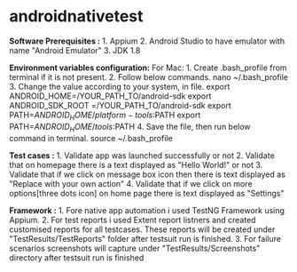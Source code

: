 # androidnativetest

**Software Prerequisites :**
    1. Appium
    2. Android Studio to have emulator with name "Android Emulator"
    3. JDK 1.8

**Environment variables configuration:**
For Mac:
    1. Create .bash_profile from terminal if it is not present.
    2. Follow below commands.
        nano ~/.bash_profile
    3. Change the value according to your system, in file.
        export ANDROID_HOME=/YOUR_PATH_TO/android-sdk
        export ANDROID_SDK_ROOT =/YOUR_PATH_TO/android-sdk
        export PATH=$ANDROID_HOME/platform-tools:$PATH
        export PATH=$ANDROID_HOME/tools:$PATH
    4. Save the file, then run below command in terminal.
        source ~/.bash_profile

**Test cases :**
    1. Validate app was launched successfully or not
    2. Validate that on homepage there is a text displayed as "Hello World!" or not
    3. Validate that if we click on message box icon then there is text displayed as "Replace with your own action"
    4. Validate that if we click on more options[three dots icon] on home page there is text displayed as "Settings"

**Framework :**
    1. Fore native app automation i used TestNG Framework using Appium.
    2. For test reports i used Extent report listners and created customised reports for all testcases. 
    These reports will be created under "TestResults/TestReports" folder after testsuit run is finished.
    3. For failure scenarios screenshots will capture under "TestResults/Screenshots" directory after testsuit run is finished







